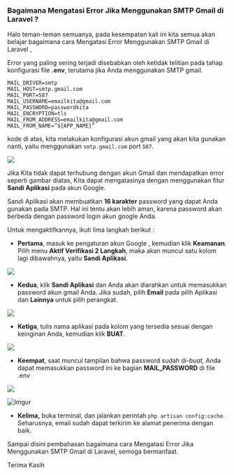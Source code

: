 

<h3>Bagaimana Mengatasi Error Jika Menggunakan SMTP Gmail di Laravel ?</h3>

Halo teman-teman semuanya, pada kesempatan kali ini kita semua akan belajar bagaimana cara Mengatasi Error  Menggunakan SMTP Gmail di Laravel ,

Error yang paling sering terjadi disebabkan oleh ketidak telitian pada tahap konfigurasi file **.env**, terutama jika Anda menggunakan SMTP gmail.



```
MAIL_DRIVER=smtp
MAIL_HOST=smtp.gmail.com
MAIL_PORT=587
MAIL_USERNAME=emailkita@gmail.com
MAIL_PASSWORD=passwordkita
MAIL_ENCRYPTION=tls
MAIL_FROM_ADDRESS=emailkita@gmail.com
MAIL_FROM_NAME=”${APP_NAME}”
```

kode di atas, kita melakukan konfigurasi akun gmail yang akan kita gunakan nanti, yaitu menggunakan `smtp.gmail.com` port `587`.



![](https://i.imgur.com/kjxl0lV.png)



Jika Kita tidak dapat terhubung dengan akun Gmail dan mendapatkan error seperti gambar diatas, Kita dapat mengatasinya dengan menggunakan fitur **Sandi Aplikasi** pada akun Google.



Sandi Aplikasi akan membuatkan **16 karakter** password yang dapat Anda gunakan pada SMTP. Hal ini tentu akan lebih aman, karena password akan berbeda dengan password login akun google Anda.

Untuk mengaktifkannya, ikuti lima langkah berikut :



* **Pertama**, masuk ke pengaturan akun Google , kemudian klik **Keamanan**. Pilih menu **Aktif Verifikasi 2 Langkah**, maka akan muncul satu kolom lagi dibawahnya, yaitu **Sandi Aplikasi**.



![](https://i.imgur.com/n4ehQfy.png)

* **Kedua**, klik **Sandi Aplikasi** dan Anda akan diarahkan untuk memasukkan password akun gmail Anda. Jika sudah, pilih **Email** pada pilih Aplikasi dan **Lainnya** untuk pilih perangkat.

![](https://i.imgur.com/6IcvKef.png)



* **Ketiga**, tulis nama aplikasi pada kolom yang tersedia sesuai dengan keinginan Anda, kemudian klik **BUAT**.

![](https://i.imgur.com/s8FhZ2v.png)



* **Keempat**, saat muncul tampilan bahwa password sudah di-*buat*, Anda dapat memasukkan password ini ke bagian **MAIL_PASSWORD** di file .env

  

![](https://i.imgur.com/ioVqto1.png)



![Imgur](https://i.imgur.com/o9COtjp.png)

* **Kelima,** buka terminal, dan jalankan perintah `php artisan config:cache`. Seharusnya, email sudah dapat terkirim ke alamat penerima dengan baik.

Sampai disini pembahasan bagaimana cara Mengatasi Error Jika Menggunakan SMTP Gmail di Laravel,  semoga bermanfaat.



Terima Kasih
